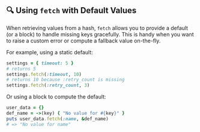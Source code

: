 ## 🔍 Using `fetch` with Default Values

When retrieving values from a hash, `fetch` allows you to provide a default (or a block) to handle missing keys gracefully. This is handy when you want to raise a custom error or compute a fallback value on-the-fly.

For example, using a static default:

```ruby
settings = { timeout: 5 }
# returns 5
settings.fetch(:timeout, 10)
# returns 10 because :retry_count is missing
settings.fetch(:retry_count, 3)
```

Or using a block to compute the default:

```ruby
user_data = {}
def_name = ->(key) { "No value for #{key}" }
puts user_data.fetch(:name, &def_name)
# => "No value for name"
```